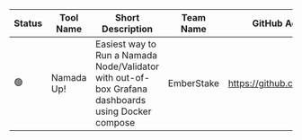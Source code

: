 <!--
This table is intended to provide a clear overview of the Tools and Services
available in our community.

Please fill in the columns as follows:

1. **Status**: Use the appropriate emoji:
   - 🟢 : Live (the service is functional and accessible)
   - 🔴 : Offline (the service is temporarily unavailable)
   - 🛠️ : Under Maintenance (the service is being updated or repaired)

2. **Tool Name**: The name of the tool.

3. **Short Description**: A brief description of the tool (max 150 chars).

4. **Team Name**: The name of the team or the provider responsible for the service.

5. **GitHub Account**: The GitHub account of the maintainer.

6. **GitHub Repo**: The link to the GitHub repository for the tool.

7. **Additional Note**: Extra comment or clarification that supplements the information. (max 150 chars)

**Note:** To add a new row, just copy an existing line and replace the details, ensuring you keep the "|" character as a column separator.
-->

| Status | Tool Name | Short Description | Team Name | GitHub Account | GitHub Repo | Additional Note |
|--------|-----------|-------------------|-----------|----------------|-------------|-----------------|
|🟢| Namada Up! | Easiest way to Run a Namada Node/Validator with out-of-box Grafana dashboards using Docker compose |EmberStake|https://github.com/0x4r45h| https://github.com/EmberStake/namada-up       | Production Ready |
